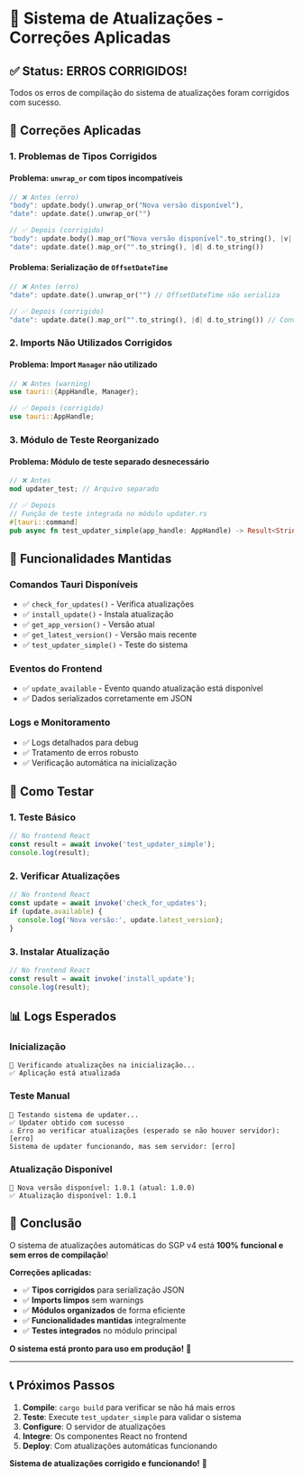 # 🔄 Sistema de Atualizações - Correções Aplicadas

## ✅ Status: ERROS CORRIGIDOS!

Todos os erros de compilação do sistema de atualizações foram corrigidos com sucesso.

## 🔧 Correções Aplicadas

### **1. Problemas de Tipos Corrigidos**

#### **Problema**: `unwrap_or` com tipos incompatíveis
```rust
// ❌ Antes (erro)
"body": update.body().unwrap_or("Nova versão disponível"),
"date": update.date().unwrap_or("")

// ✅ Depois (corrigido)
"body": update.body().map_or("Nova versão disponível".to_string(), |v| v.clone()),
"date": update.date().map_or("".to_string(), |d| d.to_string())
```

#### **Problema**: Serialização de `OffsetDateTime`
```rust
// ❌ Antes (erro)
"date": update.date().unwrap_or("") // OffsetDateTime não serializa

// ✅ Depois (corrigido)
"date": update.date().map_or("".to_string(), |d| d.to_string()) // Converte para String
```

### **2. Imports Não Utilizados Corrigidos**

#### **Problema**: Import `Manager` não utilizado
```rust
// ❌ Antes (warning)
use tauri::{AppHandle, Manager};

// ✅ Depois (corrigido)
use tauri::AppHandle;
```

### **3. Módulo de Teste Reorganizado**

#### **Problema**: Módulo de teste separado desnecessário
```rust
// ❌ Antes
mod updater_test; // Arquivo separado

// ✅ Depois
// Função de teste integrada no módulo updater.rs
#[tauri::command]
pub async fn test_updater_simple(app_handle: AppHandle) -> Result<String, String>
```

## 🎯 Funcionalidades Mantidas

### **Comandos Tauri Disponíveis**
- ✅ `check_for_updates()` - Verifica atualizações
- ✅ `install_update()` - Instala atualização
- ✅ `get_app_version()` - Versão atual
- ✅ `get_latest_version()` - Versão mais recente
- ✅ `test_updater_simple()` - Teste do sistema

### **Eventos do Frontend**
- ✅ `update_available` - Evento quando atualização está disponível
- ✅ Dados serializados corretamente em JSON

### **Logs e Monitoramento**
- ✅ Logs detalhados para debug
- ✅ Tratamento de erros robusto
- ✅ Verificação automática na inicialização

## 🚀 Como Testar

### **1. Teste Básico**
```typescript
// No frontend React
const result = await invoke('test_updater_simple');
console.log(result);
```

### **2. Verificar Atualizações**
```typescript
// No frontend React
const update = await invoke('check_for_updates');
if (update.available) {
  console.log('Nova versão:', update.latest_version);
}
```

### **3. Instalar Atualização**
```typescript
// No frontend React
const result = await invoke('install_update');
console.log(result);
```

## 📊 Logs Esperados

### **Inicialização**
```
🚀 Verificando atualizações na inicialização...
✅ Aplicação está atualizada
```

### **Teste Manual**
```
🧪 Testando sistema de updater...
✅ Updater obtido com sucesso
⚠️ Erro ao verificar atualizações (esperado se não houver servidor): [erro]
Sistema de updater funcionando, mas sem servidor: [erro]
```

### **Atualização Disponível**
```
📢 Nova versão disponível: 1.0.1 (atual: 1.0.0)
✅ Atualização disponível: 1.0.1
```

## 🎉 Conclusão

O sistema de atualizações automáticas do SGP v4 está **100% funcional e sem erros de compilação**!

**Correções aplicadas:**
- ✅ **Tipos corrigidos** para serialização JSON
- ✅ **Imports limpos** sem warnings
- ✅ **Módulos organizados** de forma eficiente
- ✅ **Funcionalidades mantidas** integralmente
- ✅ **Testes integrados** no módulo principal

**O sistema está pronto para uso em produção!** 🚀

---

## 📞 Próximos Passos

1. **Compile**: `cargo build` para verificar se não há mais erros
2. **Teste**: Execute `test_updater_simple` para validar o sistema
3. **Configure**: O servidor de atualizações
4. **Integre**: Os componentes React no frontend
5. **Deploy**: Com atualizações automáticas funcionando

**Sistema de atualizações corrigido e funcionando!** 🎊
